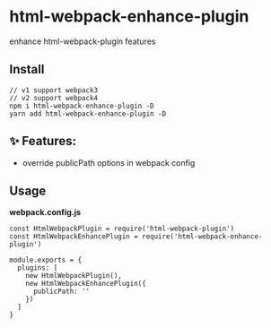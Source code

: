 # html-webpack-enhance-plugin
enhance html-webpack-plugin features

## Install
```
// v1 support webpack3
// v2 support webpack4
npm i html-webpack-enhance-plugin -D
yarn add html-webpack-enhance-plugin -D
```

## ✨ Features:

- override publicPath options in webpack config

## Usage

**webpack.config.js**

```
const HtmlWebpackPlugin = require('html-webpack-plugin')
const HtmlWebpackEnhancePlugin = require('html-webpack-enhance-plugin')

module.exports = {
  plugins: [
    new HtmlWebpackPlugin(),
    new HtmlWebpackEnhancePlugin({
      publicPath: ''
    })
  ]
}
```